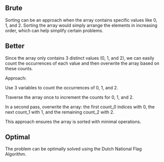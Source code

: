 ## Brute 

Sorting can be an approach when the array contains specific values like 0, 1, and 2. Sorting the array would simply arrange the elements in increasing order, which can help simplify certain problems.

## Better
Since the array only contains 3 distinct values (0, 1, and 2), we can easily count the occurrences of each value and then overwrite the array based on these counts.

Approach:

Use 3 variables to count the occurrences of 0, 1, and 2.

Traverse the array once to increment the counts for 0, 1, and 2.

In a second pass, overwrite the array: the first count_0 indices with 0, the next count_1 with 1, and the remaining count_2 with 2.

This approach ensures the array is sorted with minimal operations.

## Optimal

The problem can be optimally solved using the Dutch National Flag Algorithm.
